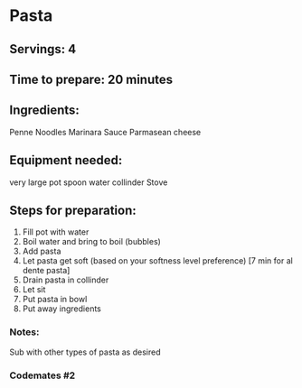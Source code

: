 # Pasta

## Servings: 4

## Time to prepare: 20 minutes

## Ingredients:
Penne Noodles
Marinara Sauce
Parmasean cheese


## Equipment needed:
very large pot
spoon
water
collinder 
Stove


## Steps for preparation:
1. Fill pot with water
2. Boil water and bring to boil (bubbles)
3. Add pasta
4. Let pasta get soft (based on your softness level preference) [7 min for al dente pasta]
5. Drain pasta in collinder
6. Let sit
7. Put pasta in bowl
8. Put away ingredients

### Notes:
Sub with other types of pasta as desired

### Codemates #2

